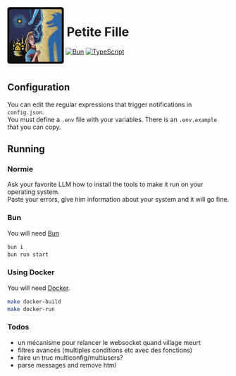 <img align="left" width="128" height="128" src="./icon.webp" alt="" />

# ​ Petite Fille

​ [![Bun](https://img.shields.io/badge/Bun-000?style=solid&logo=bun&logoColor=fff)](https://bun.sh/) [![TypeScript](https://img.shields.io/badge/Typescript-%23007ACC.svg?style=solid&logo=typescript&logoColor=fff)](https://www.typescriptlang.org)

<br>

## Configuration

You can edit the regular expressions that trigger notifications in `config.json`.  
You must define a `.env` file with your variables. There is an `.env.example` that you can copy.

## Running

### Normie

Ask your favorite LLM how to install the tools to make it run on your operating system.  
Paste your errors, give him information about your system and it will go fine.

### Bun
You will need [Bun](https://bun.sh/)
```bash
bun i
bun run start
```

### Using Docker
You will need [Docker](https://docker.com/).
```bash
make docker-build
make docker-run
```

### Todos

- un mécanisme pour relancer le websocket quand village meurt
- filtres avancés (multiples conditions etc avec des fonctions)
- faire un truc multiconfig/multiusers?
- parse messages and remove html